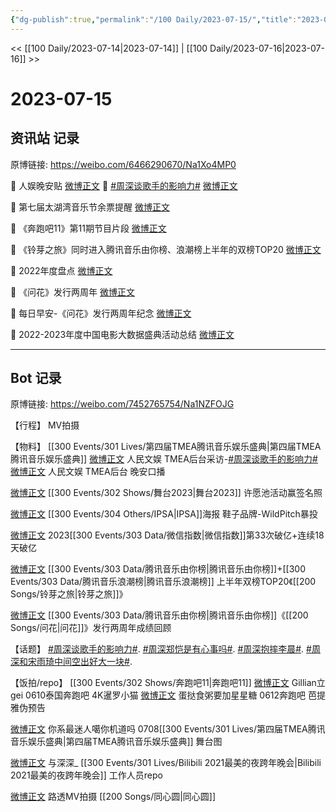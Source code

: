 ```yaml
---
{"dg-publish":true,"permalink":"/100 Daily/2023-07-15/","title":"2023-07-15","created":"2023-07-21T14:38:12.919+08:00","updated":"2023-08-25T12:56:32.212+08:00"}
---
```



<< [[100 Daily/2023-07-14\|2023-07-14]] | [[100 Daily/2023-07-16\|2023-07-16]] >>

# 2023-07-15

## 资讯站 记录

原博链接: https://weibo.com/6466290670/Na1Xo4MP0

💫 人娱晚安贴 [微博正文](https://weibo.com/6466290670/4923911165452423)
💫 [#周深谈歌手的影响力#](https://s.weibo.com/weibo?q=%23%E5%91%A8%E6%B7%B1%E8%B0%88%E6%AD%8C%E6%89%8B%E7%9A%84%E5%BD%B1%E5%93%8D%E5%8A%9B%23) [微博正文](https://weibo.com/6466290670/4923802624721215)

💫 第七届太湖湾音乐节余票提醒 [微博正文](https://weibo.com/6466290670/4923717031038022)

💫 《奔跑吧11》第11期节目片段 [微博正文](https://weibo.com/6466290670/4923712715358620)

💫 《铃芽之旅》同时进入腾讯音乐由你榜、浪潮榜上半年的双榜TOP20 [微博正文](https://weibo.com/6466290670/4923803173388401)

💫 2022年度盘点 [微博正文](https://weibo.com/6466290670/4923739890781774)

💫 《问花》发行两周年 [微博正文](https://weibo.com/6466290670/4923803743819976)

💫 每日早安-《问花》发行两周年纪念 [微博正文](https://weibo.com/6466290670/4923675214350507)

💫 2022-2023年度中国电影大数据盛典活动总结 [微博正文](https://weibo.com/6466290670/4923854830443510)

---
## Bot 记录

原博链接: https://weibo.com/7452765754/Na1NZFOJG

【行程】
MV拍摄

【物料】
[[300 Events/301 Lives/第四届TMEA腾讯音乐娱乐盛典\|第四届TMEA腾讯音乐娱乐盛典]]
[微博正文](http://weibo.com/7362512027/N9YF70OyP) 人民文娱 TMEA后台采访-[#周深谈歌手的影响力#](https://s.weibo.com/weibo?q=%23%E5%91%A8%E6%B7%B1%E8%B0%88%E6%AD%8C%E6%89%8B%E7%9A%84%E5%BD%B1%E5%93%8D%E5%8A%9B%23)
[微博正文](http://weibo.com/7362512027/Na1T1l5dU) 人民文娱 TMEA后台 晚安口播

[微博正文](https://weibo.com/7837775023/Na0fJAtYY) [[300 Events/302 Shows/舞台2023\|舞台2023]] 许愿池活动赢签名照

[微博正文](https://weibo.com/7788050395/Na0t5yBEb) [[300 Events/304 Others/IPSA\|IPSA]]海报 鞋子品牌-WildPitch暴投

[微博正文](http://weibo.com/5637413637/N9Vc9r2Zk) 2023[[300 Events/303 Data/微信指数\|微信指数]]第33次破亿+连续18天破亿

[微博正文](http://weibo.com/6573096128/N9YA45eyE) [[300 Events/303 Data/腾讯音乐由你榜\|腾讯音乐由你榜]]+[[300 Events/303 Data/腾讯音乐浪潮榜\|腾讯音乐浪潮榜]] 上半年双榜TOP20《[[200 Songs/铃芽之旅\|铃芽之旅]]》

[微博正文](http://weibo.com/6733257358/N9WX7tkij) [[300 Events/303 Data/腾讯音乐由你榜\|腾讯音乐由你榜]]《[[200 Songs/问花\|问花]]》发行两周年成绩回顾

【话题】
[#周深谈歌手的影响力#](https://s.weibo.com/weibo?q=%23%E5%91%A8%E6%B7%B1%E8%B0%88%E6%AD%8C%E6%89%8B%E7%9A%84%E5%BD%B1%E5%93%8D%E5%8A%9B%23).
[#周深郑恺是有心事吗#](https://s.weibo.com/weibo?q=%23%E5%91%A8%E6%B7%B1%E9%83%91%E6%81%BA%E6%98%AF%E6%9C%89%E5%BF%83%E4%BA%8B%E5%90%97%23).
[#周深抱摔李晨#](https://s.weibo.com/weibo?q=%23%E5%91%A8%E6%B7%B1%E6%8A%B1%E6%91%94%E6%9D%8E%E6%99%A8%23).
[#周深和宋雨琦中间空出好大一块#](https://s.weibo.com/weibo?q=%23%E5%91%A8%E6%B7%B1%E5%92%8C%E5%AE%8B%E9%9B%A8%E7%90%A6%E4%B8%AD%E9%97%B4%E7%A9%BA%E5%87%BA%E5%A5%BD%E5%A4%A7%E4%B8%80%E5%9D%97%23).

【饭拍/repo】
[[300 Events/302 Shows/奔跑吧11\|奔跑吧11]]
[微博正文](http://weibo.com/5355738926/N9ZeIgUjf) Gillian立gei 0610泰国奔跑吧 4K暹罗小猫
[微博正文](http://weibo.com/6048634807/N9S8qankO) 蛋挞食粥要加星星糖 0612奔跑吧 芭提雅伪预告

[微博正文](http://weibo.com/7724525486/N9YO3j3SS) 你系最迷人噶你机道吗 0708[[300 Events/301 Lives/第四届TMEA腾讯音乐娱乐盛典\|第四届TMEA腾讯音乐娱乐盛典]] 舞台图

[微博正文](http://weibo.com/7330448895/Na0NZwZrX) 与深深_ [[300 Events/301 Lives/Bilibili 2021最美的夜跨年晚会\|Bilibili 2021最美的夜跨年晚会]] 工作人员repo

[微博正文](http://weibo.com/6048634807/Na1VZsKla) 路透MV拍摄 [[200 Songs/同心圆\|同心圆]]
